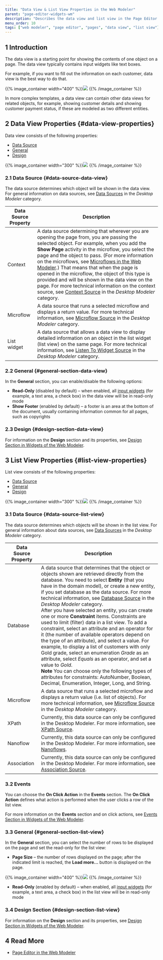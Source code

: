 ```yaml
---
title: "Data View & List View Properties in the Web Modeler"
parent: "page-editor-widgets-wm"
description: "Describes the data view and list view in the Page Editor of the Mendix Web Modeler."
menu_order: 10
tags: ["web modeler", "page editor", "pages", "data view", "list view"]
---
```


## 1 Introduction 

The data view is a starting point for showing the contents of one object on a page.  The data view typically contains input widgets like text boxes. 

For example, if you want to fill out the information on each customer, data view is the best way to do that.

{{% image_container width="400" %}}![](attachments/page-editor-data-view-list-view-wm/wm-data-view-example.png)
{{% /image_container %}}

In more complex templates, a data view can contain other data views for related objects, for example, showing customer details and showing customer payment status, if these are modeled as two different entities. 

## 2 Data View Properties {#data-view-properties}

Data view consists of the following properties:

* [Data Source](#data-source-data-view)
* [General](#general-section-data-view)
* [Design](#design-section-data-view)

{{% image_container width="300" %}}![](attachments/page-editor-data-view-list-view-wm/wm-data-view-properties.png)
{{% /image_container %}}

### 2.1 Data Source {#data-source-data-view} 

The data source determines which object will be shown in the data view. For general information on data sources, see [Data Sources](../data-sources) in the *Desktop Modeler* category. 

| Data Source Property | Description                                                  |
| -------------------- | ------------------------------------------------------------ |
| Context              | A data source determining that wherever you are opening the page from, you are passing the selected object. For example, when you add the **Show Page** activity in the microflow, you select the page and the object to pass. (For more information on the microflows, see [Microflows in the Web Modeler](microflows-wm).) That means that when the page is opened in the microflow, the object of this type is provided and will be shown in the data view on the page. For more technical information on the context source, see [Context Source](../entity-path-source) in the *Desktop Modeler* category. |
| Microflow            | A data source that runs a selected microflow and displays a return value. For more technical information, see [Microflow Source](../microflow-source) in the *Desktop Modeler* category. |
| List widget          | A data source that allows a data view to display detailed information on an object in the list widget (list view) on the same page. For more technical information, see [Listen To Widget Source](../microflow-source) in the *Desktop Modeler* category. |

### 2.2 General {#general-section-data-view}

In the **General** section, you can enable/disable the  following options:

* **Read-Only** (disabled by default) – when enabled, all [input widgets](page-editor-widgets-input-elements-wm) (for example, a text area, a check box) in the data view will be in read-only mode
* **Show Footer** (enabled by default) – a footer is an area at the bottom of the document, usually containing information common for all pages, such as copyrights  

### 2.3 Design {#design-section-data-view}

For information on the **Design** section and its properties, see [Design Section in Widgets of the Web Modeler](page-editor-widgets-design-section-wm).

## 3 List View Properties {#list-view-properties}

List view consists of the following properties:

* [Data Source](#data-source-list-view)
* [General](#general-section-list-view)
* [Design](#design-section-list-view)

{{% image_container width="300" %}}![](attachments/page-editor-data-view-list-view-wm/wm-list-view-properties.png)
{{% /image_container %}}

### 3.1 Data Source {#data-source-list-view}

The data source determines which objects will be shown in the list view. For general information about data sources, see [Data Sources](../data-sources) in the *Desktop Modeler* category. 

| Data Source Property | Description                                                  |
| -------------------- | ------------------------------------------------------------ |
| Database             | A data source that determines that the object or objects shown are retrieved directly from the database. You need to select **Entity** (that you have in the domain model), or create a new entity, if you set database as the data source. For more technical information, see [Database Source](../database-source) in the *Desktop Modeler* category.<br />After you have selected an entity, you can create one or more **Constraint** items. Constraints are used to limit (filter) data in a list view. To add a constraint, select an attribute and an operator for it (the number of available operators depend on the type of an attribute), and select a value. For example, to display a list of customers with only Gold grade, select an enumeration *Grade* as an attribute, select *Equals* as an operator, and set a value to *Gold*. <br />**Note** You can choose only the following types of attributes for constraints: AutoNumber, Boolean, Decimal, Enumeration, Integer, Long, and String. |
| Microflow            | A data source that runs a selected microflow and displays a return value (i.e. list of objects). For more technical information, see [Microflow Source](../microflow-source) in the *Desktop Modeler* category. |
| XPath                | Currently, this data source can only be configured in the Desktop Modeler. For more information, see [XPath Source](../xpath-source). |
| Nanoflow             | Currently, this data source can only be configured in the Desktop Modeler. For more information, see [Nanoflows](../nanoflows). |
| Association          | Currently, this data source can only be configured in the Desktop Modeler. For more information, see [Association Source](../association-source). |

### 3.2 Events

 You can choose the **On Click Action** in the **Events** section. The **On Click Action** defines what action is performed when the user clicks a row of the list view. 

For more information on the **Events** section and on click actions, see [Events Section in Widgets of the Web Modeler](page-editor-widgets-events-section-wm). 

### 3.3 General {#general-section-list-view}

In the **General** section, you can select the number of rows to be displayed on the page and set the read-only for the list view:

* **Page Size** – the number of rows displayed on the page; after the indicated limit is reached, the **Load more...** button is displayed on the page.

{{% image_container width="400" %}}![](attachments/page-editor-data-view-list-view-wm/wm-load-more-list-view.png)
{{% /image_container %}}

* **Read-Only** (enabled by default) – when enabled, all [input widgets](page-editor-widgets-input-elements-wm) (for example, a text area, a check box) in the list view will be in read-only mode

### 3.4 Design Section {#design-section-list-view}

For information on the **Design** section and its properties, see [Design Section in Widgets of the Web Modeler](page-editor-widgets-design-section-wm).

## 4 Read More

* [Page Editor in the Web Modeler](page-editor-wm)

